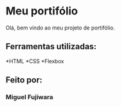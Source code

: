 # Meu portifólio
Olá, bem vindo ao meu projeto de portifólio.

## Ferramentas utilizadas:
*HTML
*CSS
*Flexbox

## Feito por:
### Miguel Fujiwara
